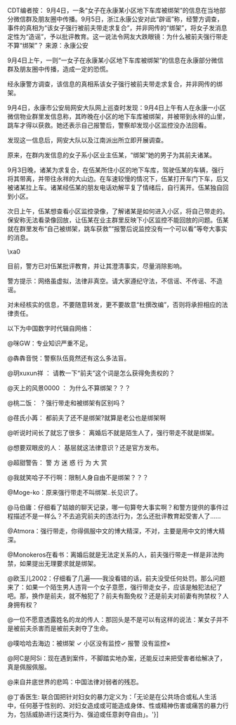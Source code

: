 CDT编者按： 9月4日，一条“女子在永康某小区地下车库被绑架”的信息在当地部分微信群及朋友圈中传播。9月5日，浙江永康公安对此“辟谣”称，经警方调查，事件的真相为“该女子强行被前夫带走求复合”，并非网传的“绑架”，将女子发消息定性为“造谣”，予以批评教育。这一说法令网友大跌眼镜：为什么被前夫强行带走不算“绑架”？ 来源：永康公安

9月4日上午，一则“一女子在永康某小区地下车库被绑架”的信息在永康部分微信群及朋友圈中传播，造成一定的恐慌。

经永康警方调查，该信息的真相系该女子强行被前夫带走求复合，并非网传的绑架。

9月4日，永康市公安局网安大队网上巡查时发现：9月4日上午有人在永康一小区微信物业群里发信息称，其昨晚在小区的地下车库被绑架，并被带到永祥的山里，跳车才得以获救。她还表示自己报警后，警察却发现小区监控没办法回看。

发现这一信息后，网安大队以及江南派出所立即开展调查。

原来，在群内发信息的女子系小区业主伍某，“绑架”她的男子为其前夫诸某。

9月3日晚，诸某为求复合，在伍某所住小区的地下车库，驾驶伍某的车辆，强行将其带离，并带往永祥的大山边。在车速较慢的情况下，伍某打开车门下车，后又被诸某拉上车。诸某经伍某的朋友电话劝解平复了情绪后，自行离开。伍某独自回到小区。

次日上午，伍某想查看小区监控录像，了解诸某是如何进入小区，将自己带走的。保安称无法看录像回放，让伍某在业主群里反映下小区监控不能回放的问题。伍某就在群里发布“自己被绑架，跳车获救”“报警后说监控没有一个可以看”等夸大事实的消息。

\xa0 

目前，警方已对伍某批评教育，并让其澄清事实，尽量消除影响。

警方提示：网络虽虚拟，法律非真空。请大家遵纪守法，不信谣、不传谣、不造谣。

对未经核实的信息，不要随意转发，更不要故意“杜撰改编”，否则将承担相应的法律责任。

以下为中国数字时代辑自网络：

@咪GW：专业知识严重不足。

@犇犇音悦：警察队伍竟然还有这么多法盲。

@玥xuxun祥 ： 请教一下“前夫”这个词是怎么获得免责权的？

@天上的风景0000 ： 为什么不算绑架？？？

@桃二饭： ？强行带走和被绑架有区别吗？

@荏氏小苒： 都前夫了还不是绑架?就算是老公也是绑架啊

@听说时间长了就忘了很多： 离婚后不就是陌生人了，强行带走不就是绑架。

@想要双眼皮的人： 基层就这法律意识？还是官方发布。

@超甜警告： 警 方 迷 惑 行 为 大 赏

@我就笑哈子不行啊：限制人身自由不是绑架？？？

@Moge-ko：原来强行带走不叫绑架..长见识了。

@马伯庸：仔细看了姑娘的聊天记录，哪一句算夸大事实啊？和警方提供的事件过程描述不是一样么？不去追究前夫的违法行为，怎么还批评教育起受害人了……

@Atmora：强行带走，你得佩服中文的博大精深，不对，主要是用中文的博大精深。

@Monokeros在看书：离婚后就是无法定关系的人，前夫强行带走一样是非法拘禁，如果提出无理要求就是绑架。

@欧玉儿2002：仔细看了几遍——我没看错的话，前夫没受任何处罚。那么问题来了：如果一个陌生男人违背一个女子意愿，强行带走女子，应该是触犯法纪了吧。那，换作是前夫，就不触犯了？前夫有豁免权？还是前夫对前妻有拘禁权？人身拥有权？

@一位不愿意透露姓名的龙的传人：那回头是不是可以有这样的说法：某女子并不是被前夫杀害而是被前夫剥夺了生命。

@噗哈哈去海边：被绑架 ✓ 小区没有监控✓ 报警 没有监控×

@阿C是阿Si：现在遇到案件，不脚踏实地办案，还能反过来把受害者给解决了，真是佩服佩服。

@来自井底世界的悲鸣：中国法律对弱者的残忍。

@丁香医生: 联合国把针对妇女的暴力定义为：「无论是在公共场合或私人生活中，任何基于性别的、对妇女造成或可能造成身体、性或精神伤害或痛苦的暴力行为，包括威胁进行这类行为、强迫或任意剥夺自由」。'}]